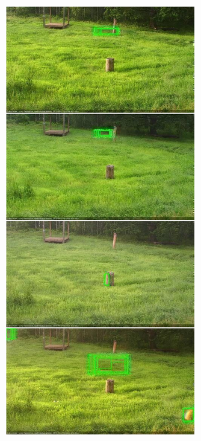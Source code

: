 ![20200627-180453-181454](in2/20200627/20200627-180453-181454_0_.jpg)
![20200627-181501-182502](in2/20200627/20200627-181501-182502_0_.jpg)
![20200627-191548-192552](in2/20200627/20200627-191548-192552_0_.jpg)
![20200627-193607-194608](in2/20200627/20200627-193607-194608_0_.jpg)
